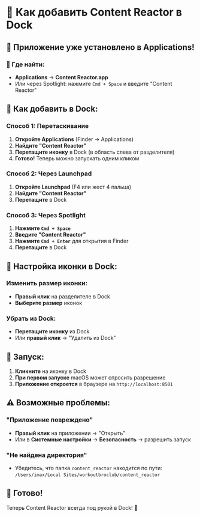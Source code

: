 # 📱 Как добавить Content Reactor в Dock

## 🚀 Приложение уже установлено в Applications!

### 📍 Где найти:
- **Applications** → **Content Reactor.app**
- Или через Spotlight: нажмите `Cmd + Space` и введите "Content Reactor"

## 🎯 Как добавить в Dock:

### Способ 1: Перетаскивание
1. **Откройте Applications** (Finder → Applications)
2. **Найдите "Content Reactor"**
3. **Перетащите иконку** в Dock (в область слева от разделителя)
4. **Готово!** Теперь можно запускать одним кликом

### Способ 2: Через Launchpad
1. **Откройте Launchpad** (F4 или жест 4 пальца)
2. **Найдите "Content Reactor"**
3. **Перетащите** в Dock

### Способ 3: Через Spotlight
1. **Нажмите `Cmd + Space`**
2. **Введите "Content Reactor"**
3. **Нажмите `Cmd + Enter`** для открытия в Finder
4. **Перетащите** в Dock

## 🎨 Настройка иконки в Dock:

### Изменить размер иконки:
- **Правый клик** на разделителе в Dock
- **Выберите размер** иконок

### Убрать из Dock:
- **Перетащите иконку** из Dock
- Или **правый клик** → "Удалить из Dock"

## 🚀 Запуск:

1. **Кликните** на иконку в Dock
2. **При первом запуске** macOS может спросить разрешение
3. **Приложение откроется** в браузере на `http://localhost:8501`

## ⚠️ Возможные проблемы:

### "Приложение повреждено"
- **Правый клик** на приложении → "Открыть"
- Или в **Системные настройки** → **Безопасность** → разрешить запуск

### "Не найдена директория"
- Убедитесь, что папка `content_reactor` находится по пути:
  `/Users/imax/Local Sites/workoutbroclub/content_reactor`

## 🎉 Готово!

Теперь Content Reactor всегда под рукой в Dock! 🚀


















